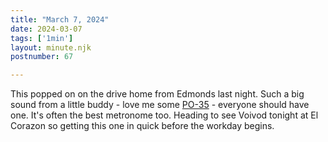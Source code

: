 ```yaml
---
title: "March 7, 2024"
date: 2024-03-07
tags: ['1min']
layout: minute.njk
postnumber: 67

---
```


This popped on on the drive home from Edmonds last night. Such a big sound from a little buddy - love me some [PO-35](https://teenage.engineering/guides/po-35/en) - everyone should have one. It's often the best metronome too.  Heading to see Voivod tonight at El Corazon so getting this one in quick before the workday begins. 